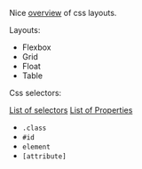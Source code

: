 
Nice [overview](https://css-tricks.com/guides/layout/) of css layouts.

Layouts:

- Flexbox
- Grid
- Float
- Table 

Css selectors:

[List of selectors](https://www.w3schools.com/cssref/css_selectors.asp)
[List of Properties](https://css-tricks.com/almanac/properties/)

- `.class`
- `#id`
- `element`
- `[attribute]`